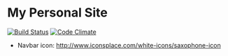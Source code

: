 # My Personal Site

[![Build Status](https://travis-ci.org/golmansax/portfolio.svg?branch=master)](https://travis-ci.org/golmansax/portfolio)
[![Code Climate](https://codeclimate.com/github/golmansax/portfolio/badges/gpa.svg)](https://codeclimate.com/github/golmansax/portfolio)

* Navbar icon: http://www.iconsplace.com/white-icons/saxophone-icon
